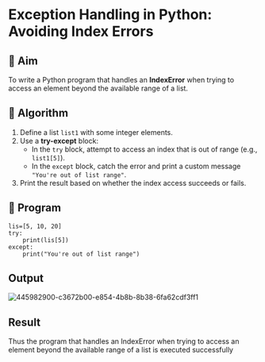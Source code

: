 # Exception Handling in Python: Avoiding Index Errors

## 🎯 Aim
To write a Python program that handles an **IndexError** when trying to access an element beyond the available range of a list.

## 🧠 Algorithm
1. Define a list `list1` with some integer elements.
2. Use a **try-except** block:
   - In the `try` block, attempt to access an index that is out of range (e.g., `list1[5]`).
   - In the `except` block, catch the error and print a custom message `"You're out of list range"`.
3. Print the result based on whether the index access succeeds or fails.

## 🧾 Program
~~~
lis=[5, 10, 20]
try:
    print(lis[5])
except:
    print("You're out of list range")
~~~


## Output
![445982900-c3672b00-e854-4b8b-8b38-6fa62cdf3ff1](https://github.com/user-attachments/assets/312b9d01-2bb9-4c81-9fb2-27b723cfbbde)


## Result
Thus the program that handles an IndexError when trying to access an element beyond the available range of a list is executed successfully
